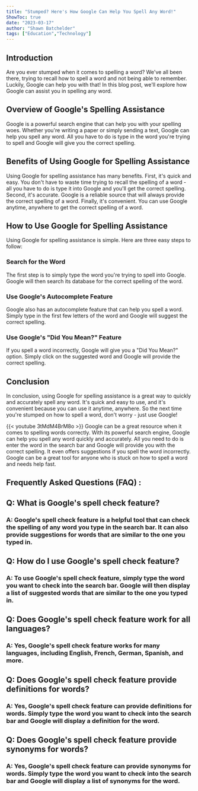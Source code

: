 ```yaml
---
title: "Stumped? Here's How Google Can Help You Spell Any Word!"
ShowToc: true 
date: "2023-03-17"
author: "Shawn Batchelder" 
tags: ["Education","Technology"]
---
```

## Introduction

Are you ever stumped when it comes to spelling a word? We've all been there, trying to recall how to spell a word and not being able to remember. Luckily, Google can help you with that! In this blog post, we'll explore how Google can assist you in spelling any word. 

## Overview of Google's Spelling Assistance

Google is a powerful search engine that can help you with your spelling woes. Whether you're writing a paper or simply sending a text, Google can help you spell any word. All you have to do is type in the word you're trying to spell and Google will give you the correct spelling. 

## Benefits of Using Google for Spelling Assistance

Using Google for spelling assistance has many benefits. First, it's quick and easy. You don't have to waste time trying to recall the spelling of a word - all you have to do is type it into Google and you'll get the correct spelling. Second, it's accurate. Google is a reliable source that will always provide the correct spelling of a word. Finally, it's convenient. You can use Google anytime, anywhere to get the correct spelling of a word. 

## How to Use Google for Spelling Assistance

Using Google for spelling assistance is simple. Here are three easy steps to follow: 

### Search for the Word

The first step is to simply type the word you're trying to spell into Google. Google will then search its database for the correct spelling of the word. 

### Use Google's Autocomplete Feature

Google also has an autocomplete feature that can help you spell a word. Simply type in the first few letters of the word and Google will suggest the correct spelling. 

### Use Google's "Did You Mean?" Feature

If you spell a word incorrectly, Google will give you a "Did You Mean?" option. Simply click on the suggested word and Google will provide the correct spelling. 

## Conclusion

In conclusion, using Google for spelling assistance is a great way to quickly and accurately spell any word. It's quick and easy to use, and it's convenient because you can use it anytime, anywhere. So the next time you're stumped on how to spell a word, don't worry - just use Google!

{{< youtube 3tMdM4BrM8o >}} 
Google can be a great resource when it comes to spelling words correctly. With its powerful search engine, Google can help you spell any word quickly and accurately. All you need to do is enter the word in the search bar and Google will provide you with the correct spelling. It even offers suggestions if you spell the word incorrectly. Google can be a great tool for anyone who is stuck on how to spell a word and needs help fast.

## Frequently Asked Questions (FAQ) :
<h2>Q: What is Google's spell check feature?</h2>

<h3>A: Google's spell check feature is a helpful tool that can check the spelling of any word you type in the search bar. It can also provide suggestions for words that are similar to the one you typed in.</h3>

<h2>Q: How do I use Google's spell check feature?</h2>

<h3>A: To use Google's spell check feature, simply type the word you want to check into the search bar. Google will then display a list of suggested words that are similar to the one you typed in.</h3>

<h2>Q: Does Google's spell check feature work for all languages?</h2>

<h3>A: Yes, Google's spell check feature works for many languages, including English, French, German, Spanish, and more.</h3>

<h2>Q: Does Google's spell check feature provide definitions for words?</h2>

<h3>A: Yes, Google's spell check feature can provide definitions for words. Simply type the word you want to check into the search bar and Google will display a definition for the word.</h3>

<h2>Q: Does Google's spell check feature provide synonyms for words?</h2>

<h3>A: Yes, Google's spell check feature can provide synonyms for words. Simply type the word you want to check into the search bar and Google will display a list of synonyms for the word.</h3>





